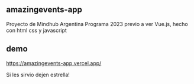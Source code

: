 ## amazingevents-app

Proyecto de Mindhub Argentina Programa 2023 previo a ver Vue.js, hecho con html css y javascript

## demo

https://amazingevents-app.vercel.app/

Si les sirvio dejen estrella! 

